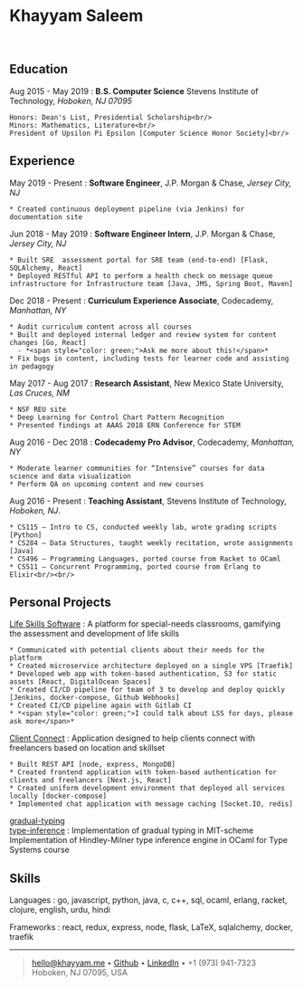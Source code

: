 Khayyam Saleem
============

<br/>

Education
---------

Aug 2015 - May 2019
:   **B.S. Computer Science** Stevens Institute of Technology, *Hoboken, NJ 07095*

    Honors: Dean's List, Presidential Scholarship<br/>
    Minors: Mathematics, Literature<br/>
    President of Upsilon Pi Epsilon [Computer Science Honor Society]<br/>

Experience
----------
May 2019 - Present
:   **Software Engineer**, J.P. Morgan & Chase, *Jersey City, NJ*

    * Created continuous deployment pipeline (via Jenkins) for documentation site

Jun 2018 - May 2019
:   **Software Engineer Intern**, J.P. Morgan & Chase, *Jersey City, NJ*

    * Built SRE  assessment portal for SRE team (end-to-end) [Flask, SQLAlchemy, React]
    * Deployed RESTful API to perform a health check on message queue infrastructure for Infrastructure team [Java, JMS, Spring Boot, Maven]

Dec 2018 - Present
:   **Curriculum Experience Associate**, Codecademy, *Manhattan, NY*

    * Audit curriculum content across all courses
    * Built and deployed internal ledger and review system for content changes [Go, React]
      - *<span style="color: green;">Ask me more about this!</span>*
    * Fix bugs in content, including tests for learner code and assisting in pedagogy

May 2017 - Aug 2017
:   **Research Assistant**, New Mexico State University, *Las Cruces, NM*

    * NSF REU site
    * Deep Learning for Control Chart Pattern Recognition
    * Presented findings at AAAS 2018 ERN Conference for STEM

Aug 2016 - Dec 2018
:   **Codecademy Pro Advisor**, Codecademy, *Manhattan, NY*

    * Moderate learner communities for “Intensive” courses for data science and data visualization
    * Perform QA on upcoming content and new courses

Aug 2016 - Present
: **Teaching Assistant**, Stevens Institute of Technology, *Hoboken, NJ*.

    * CS115 – Intro to CS, conducted weekly lab, wrote grading scripts [Python]
    * CS284 – Data Structures, taught weekly recitation, wrote assignments [Java]
    * CS496 – Programming Languages, ported course from Racket to OCaml
    * CS511 – Concurrent Programming, ported course from Erlang to Elixir<br/><br/>

Personal Projects
--------------------

[Life Skills Software](https://devblog.lifeskillssoftware.tech/)
:   A platform for special-needs classrooms, gamifying the assessment and development of life skills

    * Communicated with potential clients about their needs for the platform
    * Created microservice architecture deployed on a single VPS [Traefik]
    * Developed web app with token-based authentication, S3 for static assets [React, DigitalOcean Spaces]
    * Created CI/CD pipeline for team of 3 to develop and deploy quickly [Jenkins, docker-compose, Github Webhooks]
    * Created CI/CD pipeline again with Gitlab CI
    * *<span style="color: green;">I could talk about LSS for days, please ask more</span>*

[Client Connect](https://github.com/khayyamsaleem/Client-Connect)
:   Application designed to help clients connect with freelancers based on location and skillset

    * Built REST API [node, express, MongoDB]
    * Created frontend application with token-based authentication for clients and freelancers [Next.js, React]
    * Created uniform development environment that deployed all services locally [docker-compose]
    * Implemented chat application with message caching [Socket.IO, redis]

[gradual-typing](https://github.com/khayyamsaleem/gradual-typing)<br/>[type-inference](https://github.com/khayyamsaleem/explicit-lang-type-inference-engine)
:   Implementation of gradual typing in MIT-scheme<br/>Implementation of Hindley-Milner type inference engine in OCaml for Type Systems course

Skills
----------------------------------------

Languages
:   go, javascript, python, java, c, c++, sql, ocaml, erlang, racket, clojure, english, urdu, hindi

Frameworks
:  react, redux, express, node, flask, LaTeX, sqlalchemy, docker, traefik 

----

> <hello@khayyam.me> • [Github](https://github.com/khayyamsaleem) • [LinkedIn](https://linkedin.com/in/khayyamsaleem) • +1 (973) 941-7323 \
> Hoboken, NJ 07095, USA
